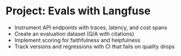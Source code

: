 ﻿# Project: Evals with Langfuse

- Instrument API endpoints with traces, latency, and cost spans
- Create an evaluation dataset (Q/A with citations)
- Implement scoring for faithfulness and helpfulness
- Track versions and regressions with CI that fails on quality drops
